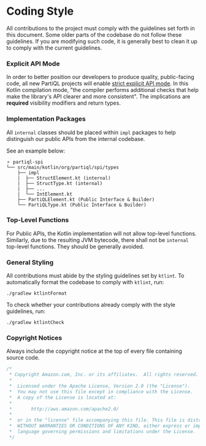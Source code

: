 # Coding Style

All contributions to the project must comply with the guidelines set forth in this document. Some older parts of the
codebase do not follow these guidelines. If you are modifying such code, it is generally best to clean it up to comply
with the current guidelines.

### Explicit API Mode

In order to better position our developers to produce quality, public-facing code, all new PartiQL projects will enable
[strict explicit API mode](https://kotlinlang.org/docs/whatsnew14.html#explicit-api-mode-for-library-authors). In this
Kotlin compilation mode, "the compiler performs additional checks that help make the library's API clearer and more consistent".
The implications are **required** visibility modifiers and return types.

### Implementation Packages

All `internal` classes should be placed within `impl` packages to help distinguish our public APIs from the internal
codebase.

See an example below:
```text
⚬ partiql-spi
└── src/main/kotlin/org/partiql/spi/types
    ├── impl
    |  ├── StructElement.kt (internal)
    |  ├── StructType.kt (internal)
    |  ├── ...
    |  └── IntElement.kt
    ├── PartiQLElement.kt (Public Interface & Builder)
    └── PartiQLType.kt (Public Interface & Builder)
```

### Top-Level Functions

For Public APIs, the Kotlin implementation will not allow top-level functions. Similarly, due to the resulting JVM bytecode,
there shall not be `internal` top-level functions. They should be generally avoided.

### General Styling

All contributions must abide by the styling guidelines set by `ktlint`. To automatically format the codebase to comply
with `ktlint`, run:
```
./gradlew ktlintFormat
```

To check whether your contributions already comply with the style
guidelines, run:
```
./gradlew ktlintCheck
```

### Copyright Notices

Always include the copyright notice at the top of every file containing source code.

```kotlin
/*
 * Copyright Amazon.com, Inc. or its affiliates.  All rights reserved.
 *
 *  Licensed under the Apache License, Version 2.0 (the "License").
 *  You may not use this file except in compliance with the License.
 *  A copy of the License is located at:
 *
 *       http://aws.amazon.com/apache2.0/
 *
 *  or in the "license" file accompanying this file. This file is distributed on an "AS IS" BASIS,
 *  WITHOUT WARRANTIES OR CONDITIONS OF ANY KIND, either express or implied. See the License for the specific
 *  language governing permissions and limitations under the License.
 */
```
